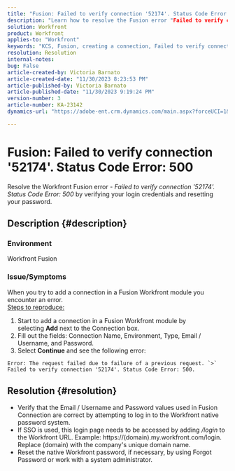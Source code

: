 ```yaml
---
title: "Fusion: Failed to verify connection '52174'. Status Code Error: 500"
description: "Learn how to resolve the Fusion error "Failed to verify connection '52174'. Status Code Error: 500"".
solution: Workfront
product: Workfront
applies-to: "Workfront"
keywords: "KCS, Fusion, creating a connection, Failed to verify connection '52174'. Status Code Error: 500, Error, Adobe Workfront, Fusion, Troubleshooting"
resolution: Resolution
internal-notes: 
bug: False
article-created-by: Victoria Barnato
article-created-date: "11/30/2023 8:23:53 PM"
article-published-by: Victoria Barnato
article-published-date: "11/30/2023 9:19:24 PM"
version-number: 3
article-number: KA-23142
dynamics-url: "https://adobe-ent.crm.dynamics.com/main.aspx?forceUCI=1&pagetype=entityrecord&etn=knowledgearticle&id=d899315b-be8f-ee11-8179-6045bd0065b6"

---
```

# Fusion: Failed to verify connection '52174'. Status Code Error: 500


Resolve the Workfront Fusion error - *Failed to verify connection '52174'. Status Code Error: 500* by verifying your login credentials and resetting your password.

## Description {#description}


### Environment

Workfront Fusion

### Issue/Symptoms
When you try to add a connection in a Fusion Workfront module you encounter an error.  <br>
<u>Steps to reproduce:</u>

1. Start to add a connection in a Fusion Workfront module by selecting <b>Add</b> next to the Connection box.
2. Fill out the fields: Connection Name, Environment, Type, Email / Username, and Password.
3. Select <b>Continue</b> and see the following error:



```
Error: The request failed due to failure of a previous request. `>`  Failed to verify connection '52174'. Status Code Error: 500.
```



## Resolution {#resolution}


- Verify that the Email / Username and Password values used in Fusion Connection are correct by attempting to log in to the Workfront native password system.
- If SSO is used, this login page needs to be accessed by adding */login* to the Workfront URL. Example: https://(domain).my.workfront.com/login. Replace (domain) with the company's unique domain name.
- Reset the native Workfront password, if necessary, by using Forgot Password or work with a system administrator.

